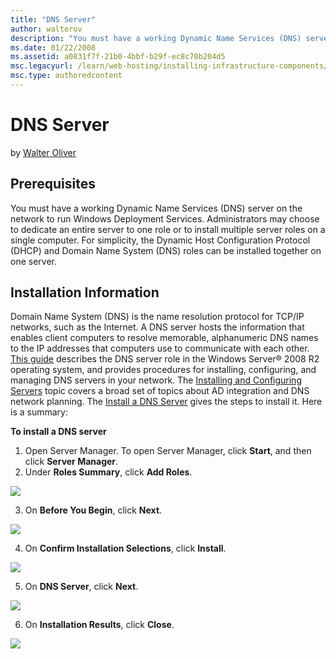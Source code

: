 ```yaml
---
title: "DNS Server"
author: walterov
description: "You must have a working Dynamic Name Services (DNS) server on the network to run Windows Deployment Services. Administrators may choose to dedicate an entire..."
ms.date: 01/22/2008
ms.assetid: a0831f7f-21b0-4bbf-b29f-ec8c70b204d5
msc.legacyurl: /learn/web-hosting/installing-infrastructure-components/dns-server
msc.type: authoredcontent
---
```

DNS Server
====================
by [Walter Oliver](https://github.com/walterov)

## Prerequisites

You must have a working Dynamic Name Services (DNS) server on the network to run Windows Deployment Services. Administrators may choose to dedicate an entire server to one role or to install multiple server roles on a single computer. For simplicity, the Dynamic Host Configuration Protocol (DHCP) and Domain Name System (DNS) roles can be installed together on one server.

## Installation Information

Domain Name System (DNS) is the name resolution protocol for TCP/IP networks, such as the Internet. A DNS server hosts the information that enables client computers to resolve memorable, alphanumeric DNS names to the IP addresses that computers use to communicate with each other. [This guide](http://technet2.microsoft.com/windowsserver2008/en/library/8e3f7e44-91dd-44c4-81cf-158cea7089021033.mspx?mfr=true "DNS Server") describes the DNS server role in the Windows Server® 2008 R2 operating system, and provides procedures for installing, configuring, and managing DNS servers in your network. The [Installing and Configuring Servers](http://technet2.microsoft.com/windowsserver2008/en/library/f0e5d191-727c-44d9-976f-1b748f3f78761033.mspx) topic covers a broad set of topics about AD integration and DNS network planning. The [Install a DNS Server](http://technet2.microsoft.com/windowsserver2008/en/library/3cf4d1b1-7a6e-4438-bf4f-22d9468c17321033.mspx?mfr=true "Install DNS") gives the steps to install it. Here is a summary:

**To install a DNS server**

1. Open Server Manager. To open Server Manager, click **Start**, and then click **Server Manager**.
2. Under **Roles Summary**, click **Add Roles**.

[![](dns-server/_static/image2.png)](dns-server/_static/image1.png)

3. On **Before You Begin**, click **Next**.

[![](dns-server/_static/image4.png)](dns-server/_static/image3.png)

4. On **Confirm Installation Selections**, click **Install**.

[![](dns-server/_static/image6.png)](dns-server/_static/image5.png)

5. On **DNS Server**, click **Next**.

[![](dns-server/_static/image8.png)](dns-server/_static/image7.png)

6. On **Installation Results**, click **Close**.

[![](dns-server/_static/image10.png)](dns-server/_static/image9.png)